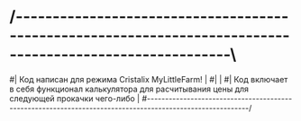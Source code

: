 # /---------------------------------------------------------------------------------------------------------\
#| Код написан для режима Cristalix MyLittleFarm!                                                           |
#|                                                                                                          |
#| Код включает в себя функционал калькулятора для расчитывания цены для следующей прокачки чего-либо       |
#\----------------------------------------------------------------------------------------------------------/ 
